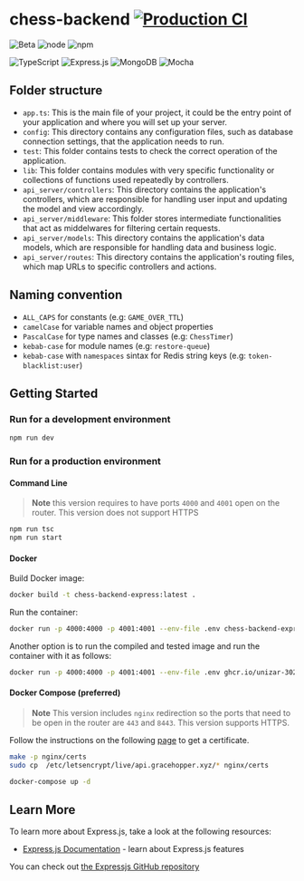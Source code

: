 # chess-backend  [![Production CI](https://github.com/UNIZAR-30226-01/chess-backend/actions/workflows/production.yml/badge.svg)](https://github.com/UNIZAR-30226-01/chess-backend/actions/workflows/production.yml)

![Beta](https://img.shields.io/badge/Status-Beta-red)
![node](https://img.shields.io/badge/node-18.x-blue)
![npm](https://img.shields.io/badge/npm-9.8.1-blue)

![TypeScript](https://img.shields.io/badge/typescript-%23007ACC.svg?style=for-the-badge&logo=typescript&logoColor=white)
![Express.js](https://img.shields.io/badge/express.js-%23404d59.svg?style=for-the-badge&logo=express&logoColor=%2361DAFB)
![MongoDB](https://img.shields.io/badge/MongoDB-%234ea94b.svg?style=for-the-badge&logo=mongodb&logoColor=white)
![Mocha](https://img.shields.io/badge/-mocha-%238D6748?style=for-the-badge&logo=mocha&logoColor=white)

## Folder structure

- `app.ts`: This is the main file of your project, it could be the entry point of your application and where you will set up your server.
- `config`: This directory contains any configuration files, such as database connection settings, that the application needs to run.
- `test`: This folder contains tests to check the correct operation of the application.
- `lib`: This folder contains modules with very specific functionality or collections of functions used repeatedly by controllers.
- `api_server/controllers`: This directory contains the application's controllers, which are responsible for handling user input and updating the model and view accordingly.
- `api_server/middleware`: This folder stores intermediate functionalities that act as middelwares for filtering certain requests.
- `api_server/models`: This directory contains the application's data models, which are responsible for handling data and business logic.
- `api_server/routes`: This directory contains the application's routing files, which map URLs to specific controllers and actions.

## Naming convention

- `ALL_CAPS` for constants (e.g: `GAME_OVER_TTL`)
- `camelCase` for variable names and object properties
- `PascalCase` for type names and classes (e.g: `ChessTimer`)
- `kebab-case` for module names (e.g: `restore-queue`)
- `kebab-case` with `namespaces` sintax for Redis string keys (e.g: `token-blacklist:user`)

## Getting Started

### Run for a development environment

```bash
npm run dev
```

###  Run for a production environment

#### Command Line
> **Note**
> this version requires to have ports `4000` and `4001` open on the router. This version does not support HTTPS

```bash
npm run tsc
npm run start
```

#### Docker

Build Docker image:

```bash
docker build -t chess-backend-express:latest .
```

Run the container: 

```bash
docker run -p 4000:4000 -p 4001:4001 --env-file .env chess-backend-express:latest
```

Another option is to run the compiled and tested image and run the container with it as follows:

```bash
docker run -p 4000:4000 -p 4001:4001 --env-file .env ghcr.io/unizar-30226-2023-01/chess-backend:main
```

#### Docker Compose (preferred)

> **Note**
>  This version includes `nginx` redirection so the ports that need to be open in the router are `443` and `8443`. This version supports HTTPS.

Follow the instructions on the following [page](https://certbot.eff.org/) to get a certificate.

```bash
make -p nginx/certs
sudo cp  /etc/letsencrypt/live/api.gracehopper.xyz/* nginx/certs
```

```bash
docker-compose up -d
```

## Learn More

To learn more about Express.js, take a look at the following resources:

- [Express.js Documentation](https://expressjs.com/) - learn about Express.js features

You can check out [the Expressjs GitHub repository](https://github.com/expressjs/express)
